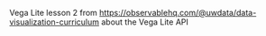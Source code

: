 Vega Lite lesson 2 from https://observablehq.com/@uwdata/data-visualization-curriculum about the Vega Lite API
